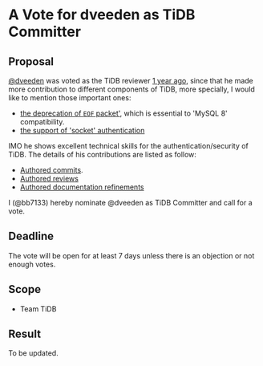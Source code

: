 # A Vote for dveeden as TiDB Committer

## Proposal

[@dveeden](https://github.com/dveeden) was voted as the TiDB reviewer [1 year ago](https://github.com/pingcap/community/pull/561), since that he made more contribution to different components of TiDB, more specially, I would like to mention those important ones:

- [the deprecation of `EOF` packet'](https://github.com/pingcap/tidb/pull/34753), which is essential to 'MySQL 8' compatibility.
- [the support of 'socket' authentication](https://github.com/pingcap/tidb/pull/27561)

IMO he shows excellent technical skills for the authentication/security of TiDB. The details of his contributions are listed as follow:

* [Authored commits](https://github.com/pingcap/tidb/commits?author=dveeden).
* [Authored reviews](https://github.com/pingcap/tidb/pulls?q=is%3Apr+reviewed-by%3Adveeden)
* [Authored documentation refinements](https://github.com/pingcap/docs/pulls?q=is%3Apr+author%3Adveeden+is%3Aclosed)

I (@bb7133) hereby nominate @dveeden as TiDB Committer and call for a vote.

## Deadline

The vote will be open for at least 7 days unless there is an objection or not enough votes.

## Scope

* Team TiDB

## Result

To be updated.

